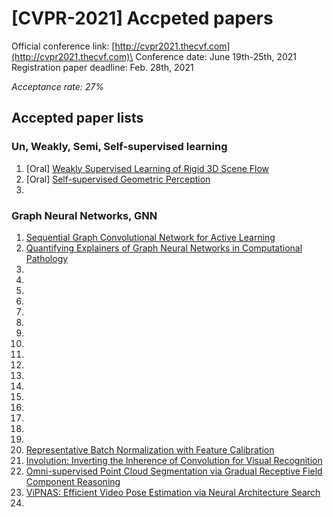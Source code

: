 # [CVPR-2021] Accpeted papers

Official conference link: [http://cvpr2021.thecvf.com](http://cvpr2021.thecvf.com)\
Conference date: June 19th-25th, 2021\
Registration paper deadline: Feb. 28th, 2021

_Acceptance rate: 27\%_

## Accepted paper lists
### Un, Weakly, Semi, Self-supervised learning
1. [Oral] [Weakly Supervised Learning of Rigid 3D Scene Flow](https://arxiv.org/pdf/2102.08945.pdf)
2. [Oral] [Self-supervised Geometric Perception](https://arxiv.org/abs/2103.03114)
3. 
### Graph Neural Networks, GNN
1. [Sequential Graph Convolutional Network for Active Learning](https://arxiv.org/pdf/2006.10219.pdf)
2. [Quantifying Explainers of Graph Neural Networks in Computational Pathology](https://arxiv.org/abs/2011.12646)
3. 
4. 
5. 
6. 
7. 
8. 
9. 
10. 
11. 
12. 
13. 
14. 
15. 
16. 
17. 
18. 
19. 
20. [Representative Batch Normalization with Feature Calibration](http://shgao.site/publications/cvpr21_rbn_Representative_Batch_Normalization_with_Feature_Calibration.pdf)
21. [Involution: Inverting the Inherence of Convolution for Visual Recognition](https://arxiv.org/abs/2103.06255)
22. [Omni-supervised Point Cloud Segmentation via Gradual Receptive Field Component Reasoning](https://arxiv.org/abs/2105.10203)
23. [ViPNAS: Efficient Video Pose Estimation via Neural Architecture Search](https://arxiv.org/abs/2105.10154)
24. 

